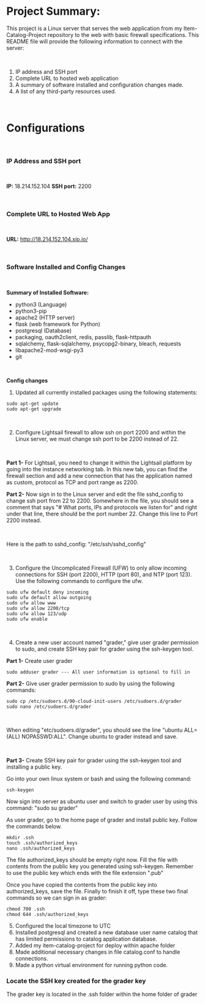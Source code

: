 # Project Summary: #

This project is a Linux server that serves the web application from my Item-
Catalog-Project repository to the web with basic firewall specifications.
This README file will provide the following information to connect with the
server:

<br/>

1. IP address and SSH port
2. Complete URL to hosted web application
3. A summary of software installed and configuration changes made.
4. A list of any third-party resources used.

<br/>

# Configurations #  

<br/>

### IP Address and SSH port ###

<br/>

**IP:** 18.214.152.104
**SSH port:** 2200

<br/>

### Complete URL to Hosted Web App ###

<br/>

**URL:** http://18.214.152.104.xip.io/

<br/>

### Software Installed and Config Changes ###

<br/>

**Summary of Installed Software:**

* python3 (Language)
* python3-pip
* apache2 (HTTP server)
* flask (web framework for Python)
* postgresql (Database)
* packaging, oauth2client, redis, passlib, flask-httpauth
* sqlalchemy, flask-sqlalchemy, psycopg2-binary, bleach, requests
* libapache2-mod-wsgi-py3
* git

<br/>

**Config changes**

1. Updated all currently installed packages using the following statements:

```
sudo apt-get update
sudo apt-get upgrade
```

<br/>

2. Configure Lightsail firewall to allow ssh on port 2200 and within the Linux
server, we must change ssh port to be 2200 instead of 22.
<br/>

**Part 1-** For Lightsail, you need to change it within the Lightsail platform by going into
the instance networking tab. In this new tab, you can find the firewall section
and add a new connection that has the application named as custom, protocol
as TCP and port range as 2200.

**Part 2-** Now sign in to the Linux server and edit the file sshd_config to change
ssh port from 22 to 2200. Somewhere in the file, you should see a comment that
says "# What ports, IPs and protocols we listen for" and right under that line,
there should be the port number 22. Change this line to Port 2200 instead.

<br/>

Here is the path to sshd_config: "/etc/ssh/sshd_config"

<br/>

3. Configure the Uncomplicated Firewall (UFW) to only allow incoming connections
for SSH (port 2200), HTTP (port 80), and NTP (port 123). Use the following
commands to configure the ufw.

```
sudo ufw default deny incoming
sudo ufw default allow outgoing
sudo ufw allow www
sudo ufw allow 2200/tcp
sudo ufw allow 123/udp
sudo ufw enable
```

<br/>

4. Create a new user account named "grader," give user grader permission to
sudo, and create SSH key pair for grader using the ssh-keygen tool.


**Part 1-** Create user grader

```
sudo adduser grader --- All user information is optional to fill in
```

**Part 2-** Give user grader permission to sudo by using the following commands:

```
sudo cp /etc/sudoers.d/90-cloud-init-users /etc/sudoers.d/grader
sudo nano /etc/sudoers.d/grader
```

<br/>

When editing "etc/sudoers.d/grader", you should see the line
"ubuntu ALL=(ALL) NOPASSWD:ALL". Change ubuntu to grader instead and save.

<br/>

**Part 3-** Create SSH key pair for grader using the ssh-keygen tool and installing
a public key.

Go into your own linux system or bash and using the following command:

```
ssh-keygen
```

Now sign into server as ubuntu user and switch to grader user by using this
command: "sudo su grader"

As user grader, go to the home page of grader and install public key. Follow
the commands below.

```
mkdir .ssh
touch .ssh/authorized_keys
nano .ssh/authorized_keys
```

The file authorized_keys should be empty right now. Fill the file with contents
from the public key you generated using ssh-keygen. Remember to use the public key
which ends with the file extension ".pub"

Once you have copied the contents from the public key into authorized_keys,
save the file. Finally to finish it off, type these two final commands so
we can sign in as grader:

```
chmod 700 .ssh
chmod 644 .ssh/authorized_keys
```

5. Configured the local timezone to UTC </br>
6. Installed postgresql and created a new database user name catalog that has limited permissions
  to catalog application database. </br>
7. Added my item-catalog-project for deploy within apache folder </br>
8. Made additional necessary changes in file catalog.conf to handle connections. </br>
9. Made a python virtual environment for running python code. </br>

### Locate the SSH key created for the grader key ###

The grader key is located in the .ssh folder within the home folder of grader
